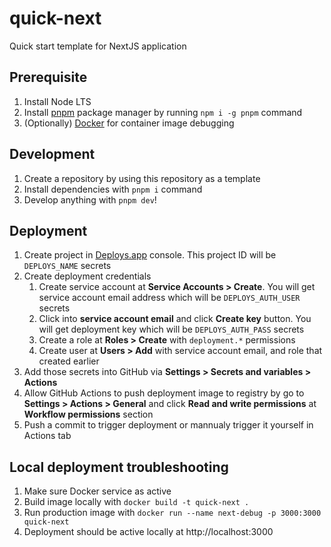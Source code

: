 quick-next
===

Quick start template for NextJS application

Prerequisite
---

1. Install Node LTS
2. Install [pnpm](https://pnpm.io) package manager by running `npm i -g pnpm` command
3. (Optionally) [Docker](https://docker.com) for container image debugging

Development
---

1. Create a repository by using this repository as a template
2. Install dependencies with `pnpm i` command
3. Develop anything with `pnpm dev`!

Deployment
---

1. Create project in [Deploys.app](https://deploys.app) console. This project ID will be `DEPLOYS_NAME` secrets
2. Create deployment credentials
    1. Create service account at **Service Accounts > Create**. You will get service account email address which will be `DEPLOYS_AUTH_USER` secrets
    2. Click into **service account email** and click **Create key** button. You will get deployment key which will be `DEPLOYS_AUTH_PASS` secrets
    3. Create a role at **Roles > Create** with `deployment.*` permissions
    4. Create user at **Users > Add** with service account email, and role that created earlier
3. Add those secrets into GitHub via **Settings > Secrets and variables > Actions**
4. Allow GitHub Actions to push deployment image to registry by go to **Settings > Actions > General** and click **Read and write permissions** at **Workflow permissions** section
5. Push a commit to trigger deployment or mannualy trigger it yourself in Actions tab

Local deployment troubleshooting
---

1. Make sure Docker service as active
2. Build image locally with `docker build -t quick-next .`
3. Run production image with `docker run --name next-debug -p 3000:3000 quick-next`
4. Deployment should be active locally at http://localhost:3000

